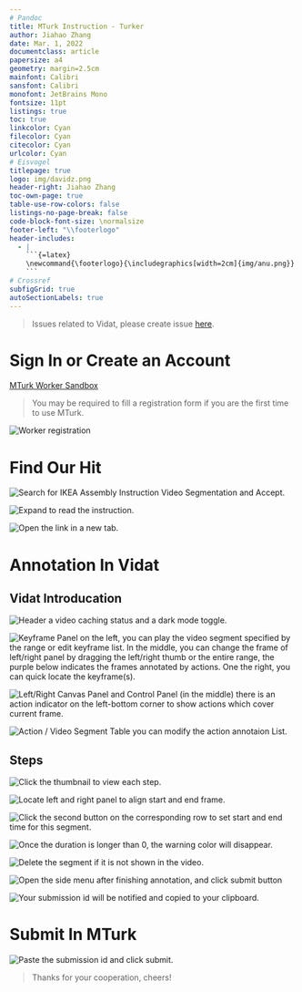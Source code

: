 ```yaml
---
# Pandoc
title: MTurk Instruction - Turker
author: Jiahao Zhang
date: Mar. 1, 2022
documentclass: article
papersize: a4
geometry: margin=2.5cm
mainfont: Calibri
sansfont: Calibri
monofont: JetBrains Mono
fontsize: 11pt
listings: true
toc: true
linkcolor: Cyan
filecolor: Cyan
citecolor: Cyan
urlcolor: Cyan
# Eisvogel
titlepage: true
logo: img/davidz.png
header-right: Jiahao Zhang
toc-own-page: true
table-use-row-colors: false
listings-no-page-break: false
code-block-font-size: \normalsize
footer-left: "\\footerlogo"
header-includes:
  - |
    ```{=latex}
    \newcommand{\footerlogo}{\includegraphics[width=2cm]{img/anu.png}}
    ```
# Crossref
subfigGrid: true
autoSectionLabels: true
---
```


> Issues related to Vidat, please create issue [here](https://github.com/anucvml/vidat/issues).

# Sign In or Create an Account

[MTurk Worker Sandbox](https://workersandbox.mturk.com/)

> You may be required to fill a registration form if you are the first time to use MTurk.

![Worker registration](img/worker-registration.png)

# Find Our Hit

![Search for _**IKEA Assembly Instruction Video Segmentation**_ and Accept.](img/step1-1.png)

![Expand to read the instruction.](img/step1-2.png)

![Open the link in a new tab.](img/step1-3.png)

# Annotation In Vidat

## Vidat Introducation

![**Header** a video caching status and a dark mode toggle.](img/step2-1.png)

![**Keyframe Panel** on the left, you can play the video segment specified by the range or edit keyframe list. In the middle, you can change the frame of left/right panel by dragging the left/right thumb or the entire range, the purple below indicates the frames annotated by actions. One the right, you can quick locate the keyframe(s).](img/step2-2.png)

![**Left/Right Canvas Panel and Control Panel (in the middle)** there is an action indicator on the left-bottom corner to show actions which cover current frame.](img/step2-3.png)

![**Action / Video Segment Table** you can modify the action annotaion List.](img/step2-4.png)

## Steps

![Click the thumbnail to view each step.](img/step3-1.png)

![Locate left and right panel to align start and end frame.](img/step3-2.png)

![Click the second button on the corresponding row to set start and end time for this segment.](img/step3-3.png)

![Once the duration is longer than 0, the warning color will disappear.](img/step3-4.png)

![Delete the segment if it is not shown in the video.](img/step3-5.png)

![Open the side menu after finishing annotation, and click submit button](img/step3-6.png)

![Your submission id will be notified and copied to your clipboard.](img/step3-7.png)

# Submit In MTurk

![Paste the submission id and click submit.](img/step4-1.png)

> Thanks for your cooperation, cheers!
